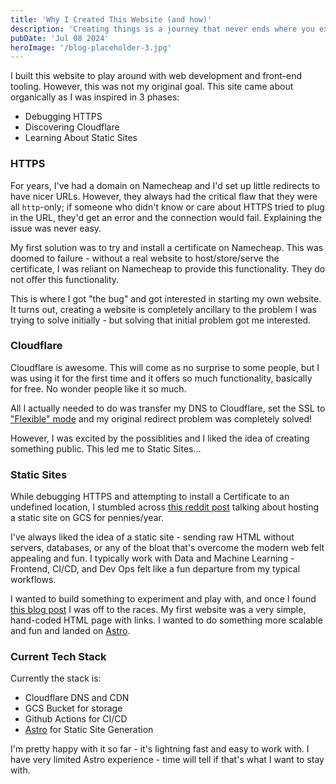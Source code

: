 ```yaml
---
title: 'Why I Created This Website (and how)'
description: 'Creating things is a journey that never ends where you expect.'
pubDate: 'Jul 08 2024'
heroImage: '/blog-placeholder-3.jpg'
---
```


I built this website to play around with web development and front-end tooling.  However,
this was not my original goal. This site came about organically as I was inspired in 3 phases:

-  Debugging HTTPS
- Discovering Cloudflare
-  Learning About Static Sites

### HTTPS
For years, I've had a domain on Namecheap and I'd set up little redirects to have nicer URLs.
However, they always had the critical flaw that they were all `http`-only; if someone
who didn't know or care about HTTPS tried to plug in the URL, they'd get an error and the connection
would fail. Explaining the issue was never easy.

My first solution was to try and install a certificate on Namecheap. This was doomed to failure -
without a real website to host/store/serve the certificate, I was reliant on Namecheap to provide this
functionality. They do not offer this functionality.

This is where I got "the bug" and got interested in starting my own website. It turns out, creating a website
is completely ancillary to the problem I was trying to solve initially - but solving that initial problem
got me interested.

### Cloudflare
Cloudflare is awesome. This will come as no surprise to some people, but I was using it for the first time
and it offers so much functionality, basically for free. No wonder people like it so much.

All I actually needed to do was transfer my DNS to Cloudflare, set the SSL to ["Flexible" mode](https://developers.cloudflare.com/ssl/origin-configuration/ssl-modes/flexible/) and my original redirect problem was completely solved!

However, I was excited by the possiblities and I liked the idea of creating something public. This led me to Static Sites...

### Static Sites
While debugging HTTPS and attempting to install a Certificate to an undefined location, I stumbled
across [this reddit post](https://www.reddit.com/r/googlecloud/comments/v33x2r/hosting_a_static_website_ssl_without_http_load/)
talking about hosting a static site on GCS for pennies/year. 

I've always liked the idea of a static site - sending raw HTML without servers, databases, or any of the bloat
that's overcome the modern web felt appealing and fun. I typically work with Data and Machine Learning - Frontend, CI/CD, and Dev Ops felt like a fun departure from my typical workflows.

I wanted to build something to experiment and play with, and once I found [this blog post](https://devopsdirective.com/posts/2020/10/gcs-cloudflare-hosting/) I was off to the races. My first website was a very simple, hand-coded HTML page with links. I wanted to do something more scalable and fun and landed on [Astro](https://astro.build/).

### Current Tech Stack
Currently the stack is:
* Cloudflare DNS and CDN
* GCS Bucket for storage
* Github Actions for CI/CD
* [Astro](https://astro.build/) for Static Site Generation

I'm pretty happy with it so far - it's lightning fast and easy to work with. I have very limited Astro experience - time
will tell if that's what I want to stay with.